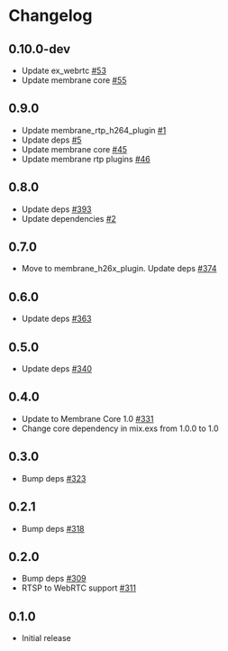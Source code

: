 # Changelog

## 0.10.0-dev
* Update ex_webrtc [#53](https://github.com/fishjam-cloud/membrane_rtc_engine/pull/53)
* Update membrane core [#55](https://github.com/fishjam-cloud/membrane_rtc_engine/pull/55)

## 0.9.0
* Update membrane_rtp_h264_plugin [#1](https://github.com/fishjam-cloud/membrane_rtc_engine/pull/1)
* Update deps [#5](https://github.com/fishjam-cloud/membrane_rtc_engine/pull/5)
* Update membrane core [#45](https://github.com/fishjam-cloud/membrane_rtc_engine/pull/45)
* Update membrane rtp plugins [#46](https://github.com/fishjam-cloud/membrane_rtc_engine/pull/46)

## 0.8.0
* Update deps [#393](https://github.com/fishjam-dev/membrane_rtc_engine/pull/393)
* Update dependencies [#2](https://github.com/fishjam-cloud/membrane_rtc_engine/pull/2)

## 0.7.0
* Move to membrane_h26x_plugin. Update deps [#374](https://github.com/jellyfish-dev/membrane_rtc_engine/pull/374)

## 0.6.0
* Update deps [#363](https://github.com/jellyfish-dev/membrane_rtc_engine/pull/363)

## 0.5.0
* Update deps [#340](https://github.com/jellyfish-dev/membrane_rtc_engine/pull/340)

## 0.4.0
* Update to Membrane Core 1.0 [#331](https://github.com/jellyfish-dev/membrane_rtc_engine/pull/331)
* Change core dependency in mix.exs from 1.0.0 to 1.0

## 0.3.0
* Bump deps [#323](https://github.com/jellyfish-dev/membrane_rtc_engine/pull/323)

## 0.2.1
* Bump deps [#318](https://github.com/jellyfish-dev/membrane_rtc_engine/pull/318)

## 0.2.0
* Bump deps [#309](https://github.com/jellyfish-dev/membrane_rtc_engine/pull/309)
* RTSP to WebRTC support [#311](https://github.com/jellyfish-dev/membrane_rtc_engine/pull/311)

## 0.1.0
* Initial release
